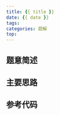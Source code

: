 ```yaml
---
title: {{ title }}
date: {{ date }}
tags:
categories: 题解
top:
---
```


## 题意简述

<!-- more -->

## 主要思路

## 参考代码